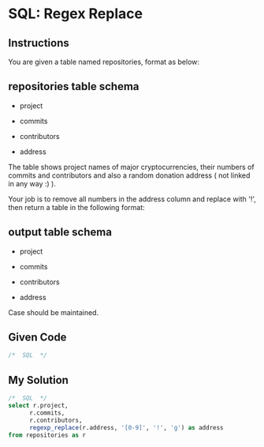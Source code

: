 # SQL: Regex Replace

## Instructions

You are given a table named repositories, format as below:

## repositories table schema

- project

- commits

- contributors

- address

The table shows project names of major cryptocurrencies, their numbers of commits and contributors and also a random donation address ( not linked in any way :) ).

Your job is to remove all numbers in the address column and replace with '!', then return a table in the following format:

## output table schema 

- project

- commits

- contributors

- address

Case should be maintained.

## Given Code
```sql
/*  SQL  */
```

## My Solution
```sql
/*  SQL  */
select r.project,
      r.commits,
      r.contributors,
      regexp_replace(r.address, '[0-9]', '!', 'g') as address
from repositories as r
```
